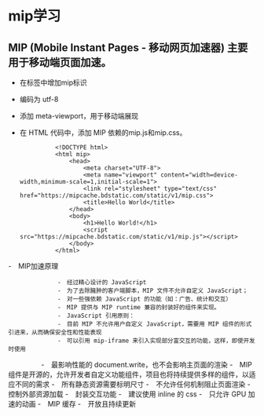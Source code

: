 # mip学习 #

## MIP (Mobile Instant Pages - 移动网页加速器) 主要用于移动端页面加速。 ##

- 在<html>标签中增加mip标识
- 编码为 utf-8
- 添加 meta-viewport，用于移动端展现
- 在 HTML 代码中，添加 MIP 依赖的mip.js和mip.css。

                <!DOCTYPE html>
                <html mip>
                    <head>
                        <meta charset="UTF-8">
                        <meta name="viewport" content="width=device-width,minimum-scale=1,initial-scale=1">
                        <link rel="stylesheet" type="text/css" href="https://mipcache.bdstatic.com/static/v1/mip.css">
                        <title>Hello World</title>
                    </head>
                    <body>
                        <h1>Hello World!</h1>
                        <script src="https://mipcache.bdstatic.com/static/v1/mip.js"></script>  
                    </body>
                </html>
                
-　MIP加速原理

                  -　经过精心设计的 JavaScript
                  -　为了去除臃肿的客户端脚本，MIP 文件不允许自定义 JavaScript；
                  -　对一些强依赖 JavaScript 的功能（如：广告、统计和交互）
                  -　MIP 提供与 MIP runtime 兼容的封装好的组件来实现。
                  -　JavaScript 引用原则：
                  -　目前 MIP 不允许用户自定义 JavaScript，需要用 MIP 组件的形式引进来，从而确保安全性和性能表现
                  -　可以引用 mip-iframe 来引入实现部分富交互的功能，这样，即使开发时使用
                  -　最影响性能的 document.write，也不会影响主页面的渲染
                  -　MIP组件是开源的，允许开发者自定义功能组件，项目也将持续提供多样的组件，以适应不同的需求
                  -　所有静态资源需要标明尺寸
                  -　不允许任何机制阻止页面渲染
                  -　控制外部资源加载
                  -　封装交互功能
                  -　建议使用 inline 的 css
                  -　只允许 GPU 加速的动画
                  -　MIP 缓存
                  -　开放且持续更新
